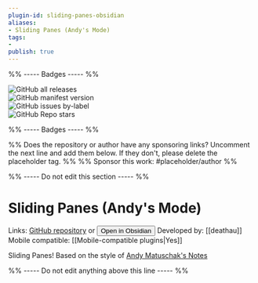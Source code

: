 ```yaml
---
plugin-id: sliding-panes-obsidian
aliases:
- Sliding Panes (Andy's Mode)
tags: 
- 
publish: true
---
```


%% ----- Badges ----- %%

![GitHub all releases](https://img.shields.io/github/downloads/deathau/sliding-panes-obsidian/total?color=573E7A&logo=github&style=for-the-badge)   
![GitHub manifest version](https://img.shields.io/github/manifest-json/v/deathau/sliding-panes-obsidian?color=573E7A&logo=github&style=for-the-badge)   
![GitHub issues by-label](https://img.shields.io/github/issues/deathau/sliding-panes-obsidian/help%20wanted?color=573E7A&logo=github&style=for-the-badge)   
![GitHub Repo stars](https://img.shields.io/github/stars/deathau/sliding-panes-obsidian?color=573E7A&logo=github&style=for-the-badge)

%% ----- Badges ----- %%

%% Does the repository or author have any sponsoring links? Uncomment the next line and add them below. If they don't, please delete the placeholder tag. %%
%% Sponsor this work: #placeholder/author %%

%% ----- Do not edit this section ----- %%

# Sliding Panes (Andy's Mode)

Links: [GitHub repository](https://github.com/deathau/sliding-panes-obsidian) or [<button id=HH>Open in Obsidian</button>](obsidian://goto-plugin?id=sliding-panes-obsidian)
Developed by: [[deathau]]
Mobile compatible: [[Mobile-compatible plugins|Yes]]

Sliding Panes! Based on the style of [Andy Matuschak's Notes](https://notes.andymatuschak.org/)

%% ----- Do not edit anything above this line ----- %% 
